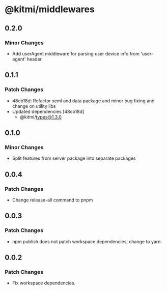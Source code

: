 # @kitmi/middlewares

## 0.2.0

### Minor Changes

-   Add userAgent middleware for parsing user device info from 'user-agent' header

## 0.1.1

### Patch Changes

-   48cb18d: Refactor xeml and data package and minor bug fixing and change on utility libs
-   Updated dependencies [48cb18d]
    -   @kitmi/types@1.3.0

## 0.1.0

### Minor Changes

-   Split features from server package into separate packages

## 0.0.4

### Patch Changes

-   Change release-all command to pnpm

## 0.0.3

### Patch Changes

-   npm publish does not patch workspace dependencies, change to yarn.

## 0.0.2

### Patch Changes

-   Fix workspace dependencies.

